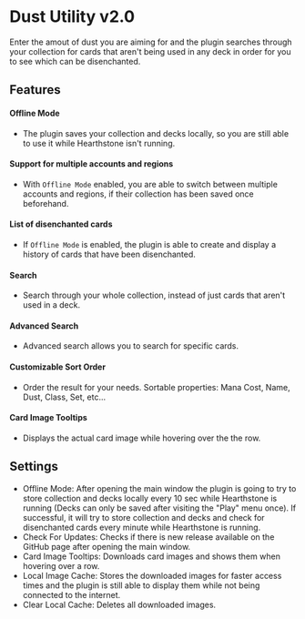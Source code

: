 # Dust Utility v2.0
Enter the amout of dust you are aiming for and the plugin searches through your collection for cards that aren't being used in any deck in order for you to see which can be disenchanted.

## Features
#### Offline Mode
- The plugin saves your collection and decks locally, so you are still able to use it while Hearthstone isn't running.
#### Support for multiple accounts and regions
- With `Offline Mode` enabled, you are able to switch between multiple accounts and regions, if their collection has been saved once beforehand.
#### List of disenchanted cards
- If `Offline Mode` is enabled, the plugin is able to create and display a history of cards that have been disenchanted.
#### Search
- Search through your whole collection, instead of just cards that aren't used in a deck.
#### Advanced Search
- Advanced search allows you to search for specific cards.
#### Customizable Sort Order
- Order the result for your needs. Sortable properties: Mana Cost, Name, Dust, Class, Set, etc...
#### Card Image Tooltips
- Displays the actual card image while hovering over the the row.

## Settings
* Offline Mode: After opening the main window the plugin is going to try to store collection and decks locally every 10 sec while Hearthstone is running (Decks can only be saved after visiting the "Play" menu once). If successful, it will try to store collection and decks and check for disenchanted cards every minute while Hearthstone is running.
* Check For Updates: Checks if there is new release available on the GitHub page after opening the main window.
* Card Image Tooltips: Downloads card images and shows them when hovering over a row.
* Local Image Cache: Stores the downloaded images for faster access times and the plugin is still able to display them while not being connected to the internet.
* Clear Local Cache: Deletes all downloaded images.
